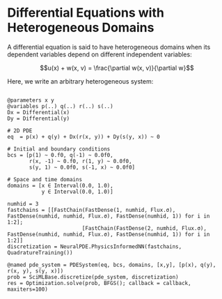 # Differential Equations with Heterogeneous Domains

A differential equation is said to have heterogeneous domains when its dependent variables depend on different independent variables:

```math
u(x) + w(x, v) = \frac{\partial w(x, v)}{\partial w}
```

Here, we write an arbitrary heterogeneous system:

```@example heterogeneous

@parameters x y
@variables p(..) q(..) r(..) s(..)
Dx = Differential(x)
Dy = Differential(y)

# 2D PDE
eq  = p(x) + q(y) + Dx(r(x, y)) + Dy(s(y, x)) ~ 0

# Initial and boundary conditions
bcs = [p(1) ~ 0.f0, q(-1) ~ 0.0f0,
       r(x, -1) ~ 0.f0, r(1, y) ~ 0.0f0,
       s(y, 1) ~ 0.0f0, s(-1, x) ~ 0.0f0]

# Space and time domains
domains = [x ∈ Interval(0.0, 1.0),
           y ∈ Interval(0.0, 1.0)]

numhid = 3
fastchains = [[FastChain(FastDense(1, numhid, Flux.σ), FastDense(numhid, numhid, Flux.σ), FastDense(numhid, 1)) for i in 1:2];
                        [FastChain(FastDense(2, numhid, Flux.σ), FastDense(numhid, numhid, Flux.σ), FastDense(numhid, 1)) for i in 1:2]]
discretization = NeuralPDE.PhysicsInformedNN(fastchains, QuadratureTraining())

@named pde_system = PDESystem(eq, bcs, domains, [x,y], [p(x), q(y), r(x, y), s(y, x)])
prob = SciMLBase.discretize(pde_system, discretization)
res = Optimization.solve(prob, BFGS(); callback = callback, maxiters=100)
```

